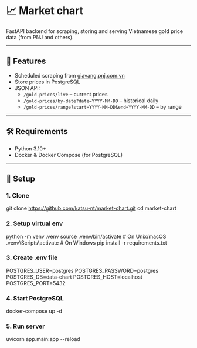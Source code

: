 # 📈 Market chart

FastAPI backend for scraping, storing and serving Vietnamese gold price data (from PNJ and others).

---

## 🚀 Features

- Scheduled scraping from [giavang.pnj.com.vn](https://giavang.pnj.com.vn)
- Store prices in PostgreSQL
- JSON API:
  - `/gold-prices/live` – current prices
  - `/gold-prices/by-date?date=YYYY-MM-DD` – historical daily
  - `/gold-prices/range?start=YYYY-MM-DD&end=YYYY-MM-DD` – by range

---

## 🛠 Requirements

- Python 3.10+
- Docker & Docker Compose (for PostgreSQL)

---

## 🔧 Setup

### 1. Clone

git clone https://github.com/katsu-nt/market-chart.git
cd market-chart

### 2. Setup virtual env

python -m venv .venv
source .venv/bin/activate      # On Unix/macOS
.venv\Scripts\activate         # On Windows
pip install -r requirements.txt

### 3. Create .env file

POSTGRES_USER=postgres
POSTGRES_PASSWORD=postgres
POSTGRES_DB=data-chart
POSTGRES_HOST=localhost
POSTGRES_PORT=5432

### 4. Start PostgreSQL

docker-compose up -d

### 5. Run server

uvicorn app.main:app --reload
